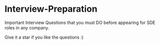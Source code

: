 # Interview-Preparation

Important Interview Questions that you must DO before appearing for SDE roles in any company.

Give it a star if you like the questions :)
